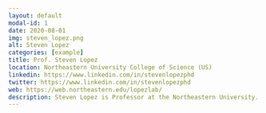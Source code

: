 ```yaml
---
layout: default
modal-id: 1
date: 2020-08-01
img: steven_lopez.png
alt: Steven Lopez
categories: [example]
title: Prof. Steven Lopez
location: Northeastern University College of Science (US)
linkedin: https://www.linkedin.com/in/stevenlopezphd
twitter: https://www.linkedin.com/in/stevenlopezphd
web: https://web.northeastern.edu/lopezlab/
description: Steven Lopez is Professor at the Northeastern University. His group employs quantum mechanics and machine learning to discover new organic materials for renewable energy and photomedicine applications. They collaborate with experimental experts to create a feedback loop that speeds up discoveries. Their focus is on enhancing sustainable organic reactions using photocatalysis, particularly for cancer treatment through Photodynamic Therapy, and optimizing organic solar cells by manipulating material crystallinity and interfaces.
---
```

